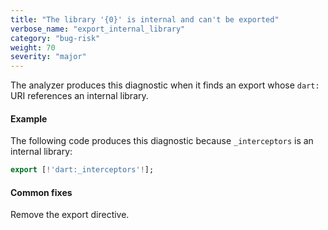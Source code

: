 ```yaml
---
title: "The library '{0}' is internal and can't be exported"
verbose_name: "export_internal_library"
category: "bug-risk"
weight: 70
severity: "major"
---
```

The analyzer produces this diagnostic when it finds an export whose `dart:`
URI references an internal library.

#### Example

The following code produces this diagnostic because `_interceptors` is an
internal library:

```dart
export [!'dart:_interceptors'!];
```

#### Common fixes

Remove the export directive.
